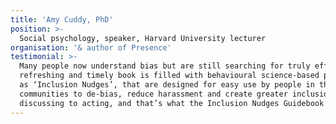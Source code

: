 ```yaml
---
title: 'Amy Cuddy, PhD'
position: >-
  Social psychology, speaker, Harvard University lecturer
organisation: '& author of Presence'
testimonial: >-
  Many people now understand bias but are still searching for truly effective ways to reduce it. This 
  refreshing and timely book is filled with behavioural science-based practical examples, referred to 
  as ‘Inclusion Nudges’, that are designed for easy use by people in their organisations and 
  communities to de-bias, reduce harassment and create greater inclusion. It’s time to move from 
  discussing to acting, and that’s what the Inclusion Nudges Guidebook will help you to do.
---
```

